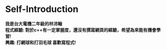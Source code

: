# Self-Introduction

**我是台大電機二年級的林沛翰**  
**程式經驗: 對於c++有一定掌握度，還沒有撰寫網頁的經驗，希望為來能有機會學習!**  
**興趣: 打網球和打羽毛球  喜歡寫程式!**
